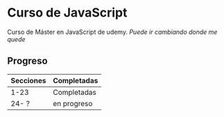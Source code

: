 
# Curso de JavaScript

Curso de Máster en JavaScript
de udemy.
*Puede ir cambiando donde me quede*
## Progreso
Secciones     | Completadas
------------- | -------------
 1-23         | Completadas
24- ?         | en progreso
